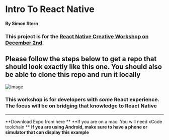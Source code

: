 # Intro To React Native
#### By Simon Stern


### This project is for the [React Native Creative Workshop on December 2nd](https://www.meetup.com/React-Native-Creative-Active/events/265858749/). 

## Please follow the steps below to get a repo that should look exactly like this one. You should also be able to clone this repo and run it locally

![Image](https://imgur.com/gallery/gu4fUz4)

### This workshop is for developers with *some* React experience. The focus will be on bridging that knowledge to React Native

---- 

**Download Expo from here **
**If you are on a mac: You will need xCode toolchain **
**If you are using Android, make sure to have a phone or simulator that can display this example**